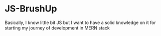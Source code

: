 # JS-BrushUp
Basically, I know little bit JS but I want to have a solid knowledge on it for starting my journey of development in MERN stack
